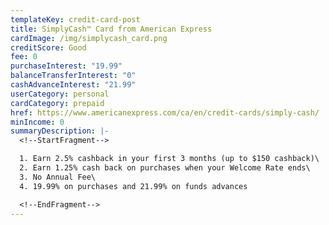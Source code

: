 ```yaml
---
templateKey: credit-card-post
title: SimplyCash™ Card from American Express
cardImage: /img/simplycash_card.png
creditScore: Good
fee: 0
purchaseInterest: "19.99"
balanceTransferInterest: "0"
cashAdvanceInterest: "21.99"
userCategory: personal
cardCategory: prepaid
href: https://www.americanexpress.com/ca/en/credit-cards/simply-cash/
minIncome: 0
summaryDescription: |-
  <!--StartFragment-->

  1. Earn 2.5% cashback in your first 3 months (up to $150 cashback)\
  2. Earn 1.25% cash back on purchases when your Welcome Rate ends\
  3. No Annual Fee\
  4. 19.99% on purchases and 21.99% on funds advances

  <!--EndFragment-->
---
```

